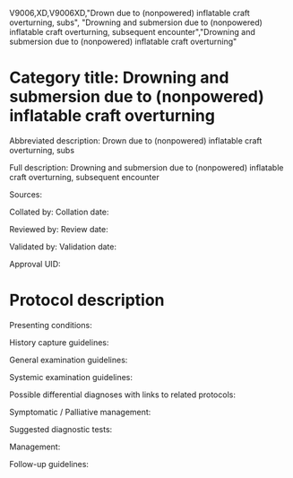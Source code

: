 V9006,XD,V9006XD,"Drown due to (nonpowered) inflatable craft overturning, subs", "Drowning and submersion due to (nonpowered) inflatable craft overturning, subsequent encounter","Drowning and submersion due to (nonpowered) inflatable craft overturning"
# Category title: Drowning and submersion due to (nonpowered) inflatable craft overturning

Abbreviated description: Drown due to (nonpowered) inflatable craft overturning, subs

Full description: Drowning and submersion due to (nonpowered) inflatable craft overturning, subsequent encounter

Sources:

Collated by:
Collation date:

Reviewed by:
Review date:

Validated by:
Validation date:

Approval UID:

# Protocol description

Presenting conditions:

History capture guidelines:

General examination guidelines:

Systemic examination guidelines:

Possible differential diagnoses with links to related protocols:

Symptomatic / Palliative management:

Suggested diagnostic tests:

Management:

Follow-up guidelines:
